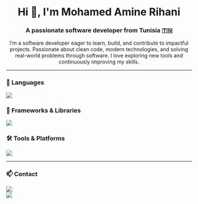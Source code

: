 <h1 align="center">Hi 👋, I'm Mohamed Amine Rihani</h1>
<h3 align="center">A passionate software developer from Tunisia 🇹🇳</h3>

<p align="center">
  I’m a software developer eager to learn, build, and contribute to impactful projects.  
  Passionate about clean code, modern technologies, and solving real-world problems through software.  
  I love exploring new tools and continuously improving my skills.
</p>

---

<h3>🚀 Languages</h3>
<p align="left">
  <img src="https://skillicons.dev/icons?i=cpp,java,js,ts,python,go" />
</p>

<h3>🧰 Frameworks & Libraries</h3>
<p align="left">
  <img src="https://skillicons.dev/icons?i=spring,react,redux,nodejs,sass,tailwind" />
</p>

<h3>🛠️ Tools & Platforms</h3>
<p align="left">
  <img src="https://skillicons.dev/icons?i=mysql,postgres,docker,kubernetes,git,linux,postman,figma,jenkins,nginx" />
</p>

---

<h3>📫 Contact</h3>
<p align="left">
  <a href="mailto:medaminerihani18@gmail.com">
    <img src="https://img.shields.io/badge/Email-medaminerihani18@gmail.com-red?style=flat&logo=gmail" />
  </a><br>
  <a href="https://www.linkedin.com/in/mohamed-aminerihani/" target="_blank">
    <img src="https://img.shields.io/badge/LinkedIn-Mohamed%20Amine%20Rihani-blue?style=flat&logo=linkedin" />
  </a>
</p>
